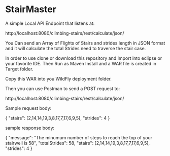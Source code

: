 # StairMaster

A simple Local API Endpoint that listens at:

http://localhost:8080/climbing-stairs/rest/calculate/json/

You Can send an Array of Flights of Stairs and strides length in JSON format and it will calculate the total Strides need to traverse the stair case.

In order to use clone or download this repository and Import into eclipse or your favorite IDE.  Then Run as Maven Install and a WAR file is created in Target folder.

Copy this WAR into you WildFly deployment folder.  

Then you can use Postman to send a POST request to:

http://localhost:8080/climbing-stairs/rest/calculate/json/

Sample request body:

{
  "stairs": [2,14,14,19,3,8,17,7,17,6,9,5],
  "strides": 4
}

sample response body:

{
    "message": "The minumum number of steps to reach the top of your stairwell is 58",
    "totalStrides": 58,
    "stairs": [2,14,14,19,3,8,17,7,17,6,9,5],
    "strides": 4
}
